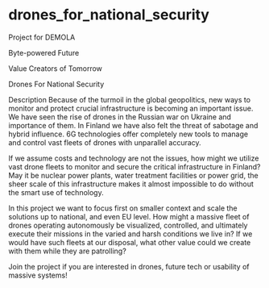 # drones_for_national_security
Project for DEMOLA

Byte-powered Future

Value Creators of Tomorrow

Drones For National Security

Description
Because of the turmoil in the global geopolitics, new ways to monitor and protect crucial infrastructure is becoming an important issue. We have seen the rise of drones in the Russian war on Ukraine and importance of them. In Finland we have also felt the threat of sabotage and hybrid influence. 6G technologies offer completely new tools to manage and control vast fleets of drones with unparallel accuracy.

If we assume costs and technology are not the issues, how might we utilize vast drone fleets to monitor and secure the critical infrastructure in Finland? May it be nuclear power plants, water treatment facilities or power grid, the sheer scale of this infrastructure makes it almost impossible to do without the smart use of technology.

In this project we want to focus first on smaller context and scale the solutions up to national, and even EU level. How might a massive fleet of drones operating autonomously be visualized, controlled, and ultimately execute their missions in the varied and harsh conditions we live in? If we would have such fleets at our disposal, what other value could we create with them while they are patrolling?

Join the project if you are interested in drones, future tech or usability of massive systems!
